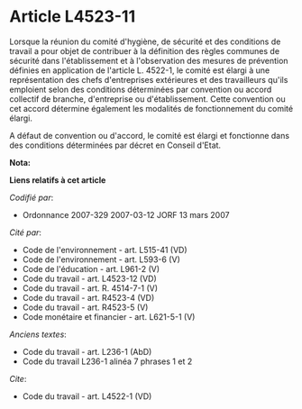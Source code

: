 # Article L4523-11

Lorsque la réunion du comité d'hygiène, de sécurité et des conditions de travail a pour objet de contribuer à la définition
des règles communes de sécurité dans l'établissement et à l'observation des mesures de prévention définies en application de
l'article L. 4522-1, le comité est élargi à une représentation des chefs d'entreprises extérieures et des travailleurs qu'ils
emploient selon des conditions déterminées par convention ou accord collectif de branche, d'entreprise ou d'établissement.
Cette convention ou cet accord détermine également les modalités de fonctionnement du comité élargi.

A défaut de convention ou d'accord, le comité est élargi et fonctionne dans des conditions déterminées par décret en Conseil
d'Etat.

**Nota:**



**Liens relatifs à cet article**

_Codifié par_:

  - Ordonnance 2007-329 2007-03-12 JORF 13 mars 2007

_Cité par_:

  - Code de l'environnement - art. L515-41 (VD)
  - Code de l'environnement - art. L593-6 (V)
  - Code de l'éducation - art. L961-2 (V)
  - Code du travail - art. L4523-12 (VD)
  - Code du travail - art. R. 4514-7-1 (V)
  - Code du travail - art. R4523-4 (VD)
  - Code du travail - art. R4523-5 (V)
  - Code monétaire et financier - art. L621-5-1 (V)

_Anciens textes_:

  - Code du travail - art. L236-1 (AbD)
  - Code du travail L236-1 alinéa 7 phrases 1 et 2

_Cite_:

  - Code du travail - art. L4522-1 (VD)
